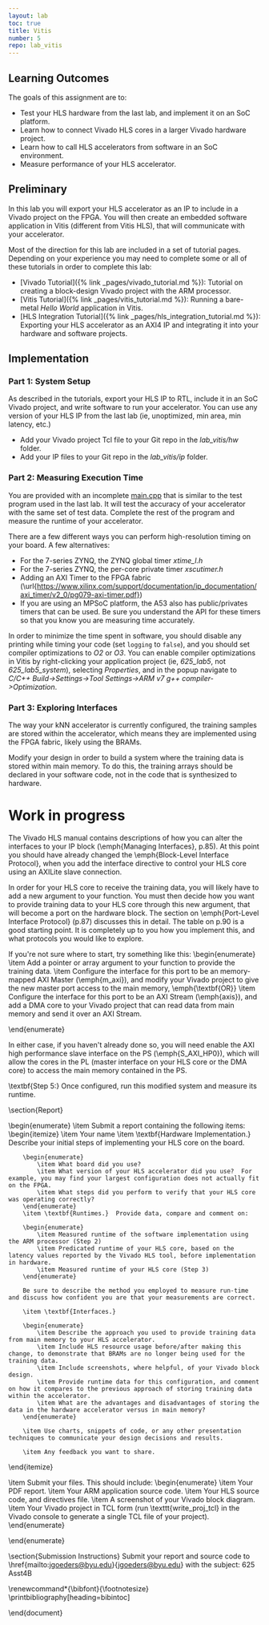 ```yaml
---
layout: lab
toc: true
title: Vitis
number: 5
repo: lab_vitis
---
```






## Learning Outcomes
The goals of this assignment are to:
* Test your HLS hardware from the last lab, and implement it on an SoC platform.
* Learn how to connect Vivado HLS cores in a larger Vivado hardware project.
* Learn how to call HLS accelerators from software in an SoC environment.
* Measure performance of your HLS accelerator.

## Preliminary

In this lab you will export your HLS accelerator as an IP to include in a Vivado project on the FPGA.  You will then create an embedded software application in Vitis (different from Vitis HLS), that will communicate with your accelerator.  

Most of the direction for this lab are included in a set of tutorial pages.  Depending on your experience you may need to complete some or all of these tutorials in order to complete this lab:
* [Vivado Tutorial]({% link _pages/vivado_tutorial.md %}): Tutorial on creating a block-design Vivado project with the ARM processor.
* [Vitis Tutorial]({% link _pages/vitis_tutorial.md %}): Running a bare-metal *Hello World* application in Vitis.
* [HLS Integration Tutorial]({% link _pages/hls_integration_tutorial.md %}): Exporting your HLS accelerator as an AXI4 IP and integrating it into your hardware and software projects.

## Implementation

### Part 1: System Setup
As described in the tutorials, export your HLS IP to RTL, include it in an SoC Vivado project, and write software to run your accelerator.  You can use any version of your HLS IP from the last lab (ie, unoptimized, min area, min latency, etc.)
  * Add your Vivado project Tcl file to your Git repo in the *lab_vitis/hw* folder.
  * Add your IP files to your Git repo in the *lab_vitis/ip* folder.

### Part 2: Measuring Execution Time

You are provided with an incomplete [main.cpp](https://github.com/byu-cpe/ecen625_student/blob/main/lab_vitis/sw/main.cpp) that is similar to the test program used in the last lab.  It will test the accuracy of your accelerator with the same set of test data.  Complete the rest of the program and measure the runtime of your accelerator.

There are a few different ways you can perform high-resolution timing on your board.  A few alternatives:
* For the 7-series ZYNQ, the ZYNQ global timer *xtime_l.h*
* For the 7-series ZYNQ, the per-core private timer *xscutimer.h*
* Adding an AXI Timer to the FPGA fabric (\url{https://www.xilinx.com/support/documentation/ip_documentation/axi_timer/v2_0/pg079-axi-timer.pdf})
* If you are using an MPSoC platform, the A53 also has public/privates timers that can be used.  Be sure you understand the API for these timers so that you know you are measuring time accurately. 

In order to minimize the time spent in software, you should disable any printing while timing your code (set `logging` to `false`), and you should set compiler optimizations to *O2* or *O3*.  You can enable compiler optimizations in Vitis by right-clicking your application project (ie, *625_lab5*, not *625_lab5_system*), selecting *Properties*, and in the popup navigate to *C/C++ Build->Settings->Tool Settings->ARM v7 g++ compiler->Optimization*.


### Part 3: Exploring Interfaces 
The way your kNN accelerator is currently configured, the training samples are stored within the accelerator, which means they are implemented using the FPGA fabric, likely using the BRAMs.

Modify your design in order to build a system where the training data is stored within main memory.  To do this, the training arrays should be declared in your software code, not in the code that is synthesized to hardware.
# Work in progress

The Vivado HLS manual contains descriptions of how you can alter the interfaces to your IP block (\emph{Managing Interfaces}, p.85).  At this point you should have already changed the \emph{Block-Level Interface Protocol}, when you add the interface directive to control your HLS core using an AXILite slave connection.

In order for your HLS core to receive the training data, you will likely have to add a new argument to your function.  You must then decide how you want to provide training data to your HLS core through this new argument, that will become a port on the hardware block.  The section on \emph{Port-Level Interface Protocol}  (p.87) discusses this in detail.  The table on p.90 is a good starting point.  It is completely up to you how you implement this, and what protocols you would like to explore.

If you're not sure where to start, try something like this:
\begin{enumerate}
	\item Add a pointer or array argument to your function to provide the training data.
	\item Configure the interface for this port to be an memory-mapped AXI Master (\emph{m\_axi}), and modify your Vivado project to give the new master port access to the main memory, \emph{\textbf{OR}}
	\item Configure the interface for this port to be an AXI Stream (\emph{axis}), and add a DMA core to your Vivado project that can read data from main memory and send it over an AXI Stream.
		
\end{enumerate}

In either case, if you haven't already done so, you will need enable the AXI high performance slave interface on the PS (\emph{S\_AXI\_HP0}), which will allow the cores in the PL (master interface on your HLS core or the DMA core) to access the main memory contained in the PS.


\textbf{Step 5:} Once configured, run this modified system and measure its runtime.

\section{Report}


\begin{enumerate}
\item Submit a report containing the following items:
\begin{itemize}
	  \item Your name
		\item \textbf{Hardware Implementation.} Describe your initial steps of implementing your HLS core on the board. 
		
		\begin{enumerate}
			\item What board did you use?
			\item What version of your HLS accelerator did you use?  For example, you may find your largest configuration does not actually fit on the FPGA.  
			\item What steps did you perform to verify that your HLS core was operating correctly?
		\end{enumerate}
		\item \textbf{Runtimes.}  Provide data, compare and comment on:
		
		\begin{enumerate}
			\item Measured runtime of the software implementation using the ARM processor (Step 2)
			\item Predicated runtime of your HLS core, based on the latency values reported by the Vivado HLS tool, before implementation in hardware.
			\item Measured runtime of your HLS core (Step 3)			
		\end{enumerate}
		
		Be sure to describe the method you employed to measure run-time and discuss how confident you are that your measurements are correct.
		
		\item \textbf{Interfaces.} 
		
		\begin{enumerate}
			\item Describe the approach you used to provide training data from main memory to your HLS accelerator. 
			\item Include HLS resource usage before/after making this change, to demonstrate that BRAMs are no longer being used for the training data.
			\item Include screenshots, where helpful, of your Vivado block design.
			\item Provide runtime data for this configuration, and comment on how it compares to the previous approach of storing training data within the accelerator.  
			\item What are the advantages and disadvantages of storing the data in the hardware accelerator versus in main memory?
		\end{enumerate}
		
		\item Use charts, snippets of code, or any other presentation techniques to communicate your design decisions and results.
			
		\item Any feedback you want to share.
		
		
\end{itemize}

\item Submit your files.  This should include:
\begin{enumerate}
	\item Your PDF report.
	\item Your ARM application source code.
	\item Your HLS source code, and directives file.
	\item A screenshot of your Vivado block diagram.
	\item Your Vivado project in TCL form (run \texttt{write\_proj\_tcl} in the Vivado console to generate a single TCL file of your project).
\end{enumerate}

\end{enumerate}



\section{Submission Instructions}
Submit your report and source code to \href{mailto:jgoeders@byu.edu}{jgoeders@byu.edu} with the subject: 625 Asst4B


\renewcommand*{\bibfont}{\footnotesize}
\printbibliography[heading=bibintoc]

\end{document}

